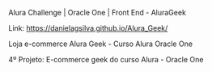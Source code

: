 
Alura Challenge | Oracle One | Front End - AluraGeek


Link:  https://danielagsilva.github.io/Alura_Geek/


Loja e-commerce Alura Geek - Curso Alura Oracle One

4º Projeto: E-commerce geek do curso Alura - Oracle One
